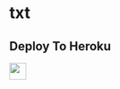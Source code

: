 # txt


## Deploy To Heroku

<a href="https://heroku.com/deploy?template=https://github.com/hectorog6612/Repo6">
     <img height="30px" src="https://img.shields.io/badge/Deploy%20To%20Heroku-blueviolet?style=for-the-badge&logo=heroku">
  </a>
